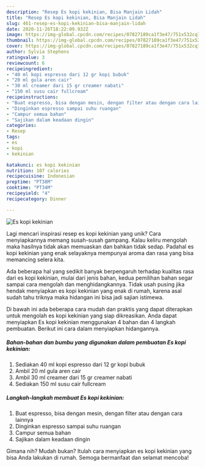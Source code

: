 ```yaml
---
description: "Resep Es kopi kekinian, Bisa Manjain Lidah"
title: "Resep Es kopi kekinian, Bisa Manjain Lidah"
slug: 461-resep-es-kopi-kekinian-bisa-manjain-lidah
date: 2020-11-26T18:22:09.932Z
image: https://img-global.cpcdn.com/recipes/07827189ca1f3e47/751x532cq70/es-kopi-kekinian-foto-resep-utama.jpg
thumbnail: https://img-global.cpcdn.com/recipes/07827189ca1f3e47/751x532cq70/es-kopi-kekinian-foto-resep-utama.jpg
cover: https://img-global.cpcdn.com/recipes/07827189ca1f3e47/751x532cq70/es-kopi-kekinian-foto-resep-utama.jpg
author: Sylvia Stephens
ratingvalue: 3
reviewcount: 6
recipeingredient:
- "40 ml kopi espresso dari 12 gr kopi bubuk"
- "20 ml gula aren cair"
- "30 ml creamer dari 15 gr creamer nabati"
- "150 ml susu cair fullcream"
recipeinstructions:
- "Buat espresso, bisa dengan mesin, dengan filter atau dengan cara lainnya"
- "Dinginkan espresso sampai suhu ruangan"
- "Campur semua bahan"
- "Sajikan dalam keadaan dingin"
categories:
- Resep
tags:
- es
- kopi
- kekinian

katakunci: es kopi kekinian 
nutrition: 107 calories
recipecuisine: Indonesian
preptime: "PT38M"
cooktime: "PT34M"
recipeyield: "4"
recipecategory: Dinner

---
```



![Es kopi kekinian](https://img-global.cpcdn.com/recipes/07827189ca1f3e47/751x532cq70/es-kopi-kekinian-foto-resep-utama.jpg)

Lagi mencari inspirasi resep es kopi kekinian yang unik? Cara menyiapkannya memang susah-susah gampang. Kalau keliru mengolah maka hasilnya tidak akan memuaskan dan bahkan tidak sedap. Padahal es kopi kekinian yang enak selayaknya mempunyai aroma dan rasa yang bisa memancing selera kita.



Ada beberapa hal yang sedikit banyak berpengaruh terhadap kualitas rasa dari es kopi kekinian, mulai dari jenis bahan, kedua pemilihan bahan segar sampai cara mengolah dan menghidangkannya. Tidak usah pusing jika hendak menyiapkan es kopi kekinian yang enak di rumah, karena asal sudah tahu triknya maka hidangan ini bisa jadi sajian istimewa.


Di bawah ini ada beberapa cara mudah dan praktis yang dapat diterapkan untuk mengolah es kopi kekinian yang siap dikreasikan. Anda dapat menyiapkan Es kopi kekinian menggunakan 4 bahan dan 4 langkah pembuatan. Berikut ini cara dalam menyiapkan hidangannya.

<!--inarticleads1-->

##### Bahan-bahan dan bumbu yang digunakan dalam pembuatan Es kopi kekinian:

1. Sediakan 40 ml kopi espresso dari 12 gr kopi bubuk
1. Ambil 20 ml gula aren cair
1. Ambil 30 ml creamer dari 15 gr creamer nabati
1. Sediakan 150 ml susu cair fullcream




<!--inarticleads2-->

##### Langkah-langkah membuat Es kopi kekinian:

1. Buat espresso, bisa dengan mesin, dengan filter atau dengan cara lainnya
1. Dinginkan espresso sampai suhu ruangan
1. Campur semua bahan
1. Sajikan dalam keadaan dingin




Gimana nih? Mudah bukan? Itulah cara menyiapkan es kopi kekinian yang bisa Anda lakukan di rumah. Semoga bermanfaat dan selamat mencoba!
